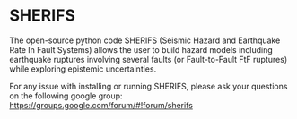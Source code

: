 # SHERIFS

The open-source python code SHERIFS (Seismic Hazard and Earthquake Rate In Fault Systems) allows the user  to build hazard models including earthquake ruptures involving several faults (or Fault-to-Fault FtF ruptures) while exploring epistemic uncertainties.


For any issue with installing or running SHERIFS, please ask your questions on the following google group:
https://groups.google.com/forum/#!forum/sherifs
